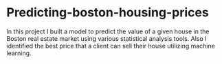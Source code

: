 # Predicting-boston-housing-prices
In this project I built a model to predict the value of a given house in the Boston real estate market using various statistical analysis tools. Also I identified the best price that a client can sell their house utilizing machine learning.
